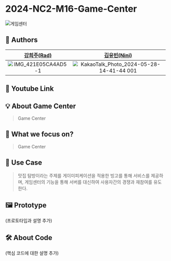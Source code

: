 # 2024-NC2-M16-Game-Center
![게임센터](https://github.com/DeveloperAcademy-POSTECH/2024-NC2-M16-GameCenter/assets/69234788/71c9566b-02d0-411b-913b-35783ac5ec6e)

##  Authors 
| [강희주(Rad)](https://github.com/heejukang) | [김유빈(Nini)](https://github.com/ubeeni) |
|:---:|:---:|
|![IMG_421E05CA4AD5-1](https://github.com/DeveloperAcademy-POSTECH/2024-NC2-M16-GameCenter/assets/69234788/236e4f0a-d2a1-4650-b1f5-4ed24f31535b)|![KakaoTalk_Photo_2024-05-28-14-41-44 001](https://github.com/DeveloperAcademy-POSTECH/2024-MC2-M10-Sandwich/assets/69234788/5c9f8054-dd60-4a9d-a2fa-af6649023428)|

## 🎥 Youtube Link

## 💡 About Game Center
> Game Center


## 🎯 What we focus on?
> Game Center

## 💼 Use Case
> 맛집 탐방이라는 주제를 게이미피케이션을 적용한 빙고를 통해 서비스를 제공하며, 게임센터의 기능을 통해 서버를 대신하여 사용자간의 경쟁과 재참여를 유도한다.

## 🖼️ Prototype
(프로토타입과 설명 추가)

## 🛠️ About Code
(핵심 코드에 대한 설명 추가)
